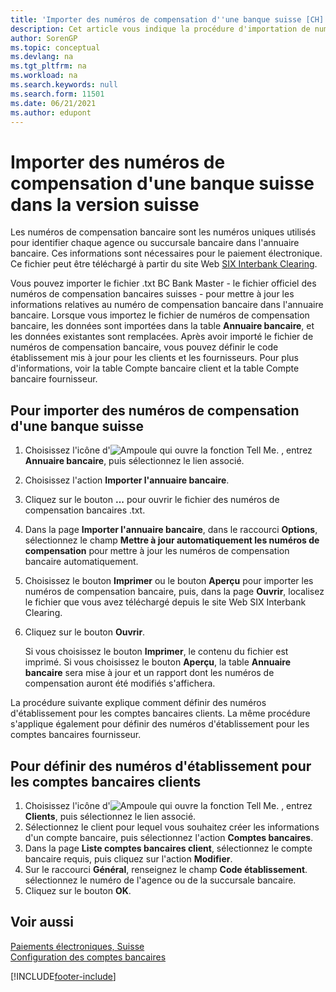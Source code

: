 ```yaml
---
title: 'Importer des numéros de compensation d''une banque suisse [CH]'
description: Cet article vous indique la procédure d'importation de numéros de compensation d'une banque suisse à l'aide de la version suisse de Business Central.
author: SorenGP
ms.topic: conceptual
ms.devlang: na
ms.tgt_pltfrm: na
ms.workload: na
ms.search.keywords: null
ms.search.form: 11501
ms.date: 06/21/2021
ms.author: edupont
---
```

# Importer des numéros de compensation d'une banque suisse dans la version suisse

Les numéros de compensation bancaire sont les numéros uniques utilisés pour identifier chaque agence ou succursale bancaire dans l'annuaire bancaire. Ces informations sont nécessaires pour le paiement électronique. Ce fichier peut être téléchargé à partir du site Web [SIX Interbank Clearing](https://go.microsoft.com/fwlink/?LinkId=145121).  

Vous pouvez importer le fichier .txt BC Bank Master - le fichier officiel des numéros de compensation bancaires suisses - pour mettre à jour les informations relatives au numéro de compensation bancaire dans l'annuaire bancaire. Lorsque vous importez le fichier de numéros de compensation bancaire, les données sont importées dans la table **Annuaire bancaire**, et les données existantes sont remplacées. Après avoir importé le fichier de numéros de compensation bancaire, vous pouvez définir le code établissement mis à jour pour les clients et les fournisseurs. Pour plus d'informations, voir la table Compte bancaire client et la table Compte bancaire fournisseur.  

## Pour importer des numéros de compensation d'une banque suisse  

1. Choisissez l'icône d'![Ampoule qui ouvre la fonction Tell Me.](../../media/ui-search/search_small.png "Dites-moi ce que vous voulez faire") , entrez **Annuaire bancaire**, puis sélectionnez le lien associé.  
2. Choisissez l'action **Importer l'annuaire bancaire**.  
3. Cliquez sur le bouton **...** pour ouvrir le fichier des numéros de compensation bancaires .txt.
4. Dans la page **Importer l'annuaire bancaire**, dans le raccourci **Options**, sélectionnez le champ **Mettre à jour automatiquement les numéros de compensation** pour mettre à jour les numéros de compensation bancaire automatiquement.  
5. Choisissez le bouton **Imprimer** ou le bouton **Aperçu** pour importer les numéros de compensation bancaire, puis, dans la page **Ouvrir**, localisez le fichier que vous avez téléchargé depuis le site Web SIX Interbank Clearing.
6. Cliquez sur le bouton **Ouvrir**.  

   Si vous choisissez le bouton **Imprimer**, le contenu du fichier est imprimé. Si vous choisissez le bouton **Aperçu**, la table **Annuaire bancaire** sera mise à jour et un rapport dont les numéros de compensation auront été modifiés s'affichera.  

La procédure suivante explique comment définir des numéros d'établissement pour les comptes bancaires clients. La même procédure s'applique également pour définir des numéros d'établissement pour les comptes bancaires fournisseur.  

## Pour définir des numéros d'établissement pour les comptes bancaires clients  

1. Choisissez l'icône d'![Ampoule qui ouvre la fonction Tell Me.](../../media/ui-search/search_small.png "Dites-moi ce que vous voulez faire") , entrez **Clients**, puis sélectionnez le lien associé.  
2. Sélectionnez le client pour lequel vous souhaitez créer les informations d'un compte bancaire, puis sélectionnez l'action **Comptes bancaires**.  
3. Dans la page **Liste comptes bancaires client**, sélectionnez le compte bancaire requis, puis cliquez sur l'action **Modifier**.  
4. Sur le raccourci **Général**, renseignez le champ **Code établissement**. sélectionnez le numéro de l'agence ou de la succursale bancaire.  
5. Cliquez sur le bouton **OK**.  

## Voir aussi

[Paiements électroniques, Suisse](swiss-electronic-payments.md)  
[Configuration des comptes bancaires](../../bank-how-setup-bank-accounts.md)

[!INCLUDE[footer-include](../../includes/footer-banner.md)]

